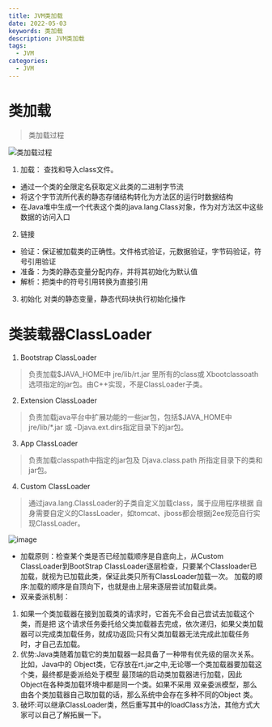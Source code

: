 ```yaml
---
title: JVM类加载
date: 2022-05-03
keywords: 类加载
description: JVM类加载
tags:
  - JVM
categories:
  - JVM
---
```


# 类加载

> 类加载过程

![类加载过程](https://java-run-blog.oss-cn-zhangjiakou.aliyuncs.com/blog/0PoSNF.png)

1. 加载： 查找和导入class文件。
- 通过一个类的全限定名获取定义此类的二进制字节流
- 将这个字节流所代表的静态存储结构转化为方法区的运行时数据结构 
- 在Java堆中生成一个代表这个类的java.lang.Class对象，作为对方法区中这些数据的访问入口
2. 链接
- 验证：保证被加载类的正确性。文件格式验证，元数据验证，字节码验证，符号引用验证
- 准备：为类的静态变量分配内存，并将其初始化为默认值
- 解析：把类中的符号引用转换为直接引用
3. 初始化
对类的静态变量，静态代码块执行初始化操作


# 类装载器ClassLoader
1. Bootstrap ClassLoader 
> 负责加载$JAVA_HOME中 jre/lib/rt.jar 里所有的class或 Xbootclassoath选项指定的jar包。由C++实现，不是ClassLoader子类。
2. Extension ClassLoader
> 负责加载java平台中扩展功能的一些jar包，包括$JAVA_HOME中 jre/lib/\*.jar 或 -Djava.ext.dirs指定目录下的jar包。
3. App ClassLoader 
> 负责加载classpath中指定的jar包及 Djava.class.path 所指定目录下的类和 jar包。
4. Custom ClassLoader
> 通过java.lang.ClassLoader的子类自定义加载class，属于应用程序根据 自身需要自定义的ClassLoader，如tomcat、jboss都会根据j2ee规范自行实现ClassLoader。

![image](http://java-run-blog.oss-cn-zhangjiakou.aliyuncs.com/57e113a4e7084f0bb78d4338efa47825.png)

- 加载原则：检查某个类是否已经加载顺序是自底向上，从Custom ClassLoader到BootStrap ClassLoader逐层检查，只要某个Classloader已加载，就视为已加载此类，保证此类只所有ClassLoader加载一次。 加载的顺序:加载的顺序是自顶向下，也就是由上层来逐层尝试加载此类。
- 双亲委派机制：
1. 如果一个类加载器在接到加载类的请求时，它首先不会自己尝试去加载这个类，而是把 这个请求任务委托给父类加载器去完成，依次递归，如果父类加载器可以完成类加载任务，就成功返回;只有父类加载器无法完成此加载任务时，才自己去加载。
2. 优势:Java类随着加载它的类加载器一起具备了一种带有优先级的层次关系。比如，Java中的 Object类，它存放在rt.jar之中,无论哪一个类加载器要加载这个类，最终都是委派给处于模型 最顶端的启动类加载器进行加载，因此Object在各种类加载环境中都是同一个类。如果不采用 双亲委派模型，那么由各个类加载器自己取加载的话，那么系统中会存在多种不同的Object 类。
3. 破坏:可以继承ClassLoader类，然后重写其中的loadClass方法，其他方式大家可以自己了解拓展一下。



